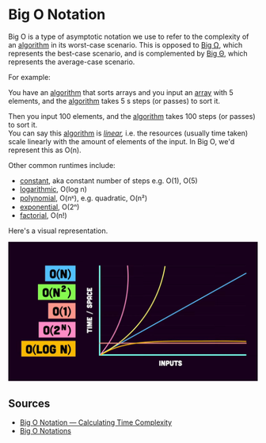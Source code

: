# Big O Notation

Big O is a type of asymptotic notation we use to refer to the complexity of an [algorithm](Computer%20Science/Algorithms/algorithm.md) in its worst-case scenario. This is opposed to [Big Ω](Computer%20Science/Asymptotic%20Notation/Big%20Ω.md), which represents the best-case scenario, and is complemented by [Big Θ](Computer%20Science/Asymptotic%20Notation/Big%20Θ.md), which represents the average-case scenario.

For example:

You have an [algorithm](Computer%20Science/Algorithms/algorithm.md) that sorts arrays and you input an [array](Computer%20Science/Data%20Structures/array.md) with 5 elements, and the [algorithm](Computer%20Science/Algorithms/algorithm.md) takes 5 s steps (or passes) to sort it.

Then you input 100 elements, and the [algorithm](Computer%20Science/Algorithms/algorithm.md) takes 100 steps (or passes) to sort it.  
You can say this [algorithm](Computer%20Science/Algorithms/algorithm.md) is _[linear](/Computer%20Science/Asymptotic%20Notation/Common%20Runtimes/linear%20runtime.md),_ i.e. the resources (usually time taken) scale linearly with the amount of elements of the input.
In Big O, we'd represent this as O(n).

Other common runtimes include:

- [constant](/Computer%20Science/Asymptotic%20Notation/Common%20Runtimes/constant%20runtime.md), aka constant number of steps e.g. O(1), O(5)
- [logarithmic](/Computer%20Science/Asymptotic%20Notation/Common%20Runtimes/logarithmic%20runtime.md), O(log n)
- [polynomial](/Computer%20Science/Asymptotic%20Notation/Common%20Runtimes/polynomial%20runtime.md), O(nᴷ), e.g. quadratic, O(n²)
- [exponential](/Computer%20Science/Asymptotic%20Notation/Common%20Runtimes/exponential%20runtime.md), O(2ⁿ)
- [factorial](/Computer%20Science/Asymptotic%20Notation/Common%20Runtimes/factorial%20runtime.md), O(n!)

Here's a visual representation.

![Image showing a graph of algorithmic complexity runtimes ](/Assets/runtime-complexity.png)

## Sources

- [Big O Notation — Calculating Time Complexity](https://www.youtube.com/watch?v=Z0bH0cMY0E8)
- [Big O Notations](https://www.youtube.com/watch?v=V6mKVRU1evU)

